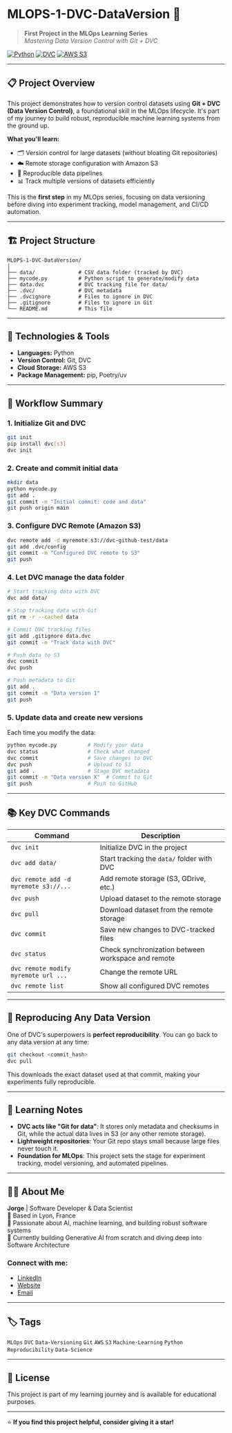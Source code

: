 # MLOPS-1-DVC-DataVersion 🚀

> **First Project in the MLOps Learning Series**  
> *Mastering Data Version Control with Git + DVC*

[![Python](https://img.shields.io/badge/Python-3.8%2B-blue)](https://www.python.org/)
[![DVC](https://img.shields.io/badge/DVC-3.0%2B-945DD6)](https://dvc.org/)
[![AWS S3](https://img.shields.io/badge/AWS-S3-orange)](https://aws.amazon.com/s3/)

---

## 📋 Project Overview

This project demonstrates how to version control datasets using **Git + DVC (Data Version Control)**, a foundational skill in the MLOps lifecycle. It's part of my journey to build robust, reproducible machine learning systems from the ground up.

**What you'll learn:**
- 🗂️ Version control for large datasets (without bloating Git repositories)
- ☁️ Remote storage configuration with Amazon S3
- 🔄 Reproducible data pipelines
- 📊 Track multiple versions of datasets efficiently

This is the **first step** in my MLOps series, focusing on data versioning before diving into experiment tracking, model management, and CI/CD automation.

---

## 🏗️ Project Structure

```
MLOPS-1-DVC-DataVersion/
│
├── data/              # CSV data folder (tracked by DVC)
├── mycode.py          # Python script to generate/modify data
├── data.dvc           # DVC tracking file for data/
├── .dvc/              # DVC metadata
├── .dvcignore         # Files to ignore in DVC
├── .gitignore         # Files to ignore in Git
└── README.md          # This file
```

---

## 🔧 Technologies & Tools

- **Languages:** Python
- **Version Control:** Git, DVC
- **Cloud Storage:** AWS S3
- **Package Management:** pip, Poetry/uv

---

## 🚀 Workflow Summary

### 1. Initialize Git and DVC
```bash
git init
pip install dvc[s3]
dvc init
```

### 2. Create and commit initial data
```bash
mkdir data
python mycode.py
git add .
git commit -m "Initial commit: code and data"
git push origin main
```

### 3. Configure DVC Remote (Amazon S3)
```bash
dvc remote add -d myremote s3://dvc-github-test/data
git add .dvc/config
git commit -m "Configured DVC remote to S3"
git push
```

### 4. Let DVC manage the data folder
```bash
# Start tracking data with DVC
dvc add data/

# Stop tracking data with Git
git rm -r --cached data

# Commit DVC tracking files
git add .gitignore data.dvc
git commit -m "Track data with DVC"

# Push data to S3
dvc commit
dvc push

# Push metadata to Git
git add .
git commit -m "Data version 1"
git push
```

### 5. Update data and create new versions
Each time you modify the data:

```bash
python mycode.py          # Modify your data
dvc status                # Check what changed
dvc commit                # Save changes to DVC
dvc push                  # Upload to S3
git add .                 # Stage DVC metadata
git commit -m "Data version X"  # Commit to Git
git push                  # Push to GitHub
```

---

## 📚 Key DVC Commands

| Command | Description |
|---------|-------------|
| `dvc init` | Initialize DVC in the project |
| `dvc add data/` | Start tracking the `data/` folder with DVC |
| `dvc remote add -d myremote s3://...` | Add remote storage (S3, GDrive, etc.) |
| `dvc push` | Upload dataset to the remote storage |
| `dvc pull` | Download dataset from the remote storage |
| `dvc commit` | Save new changes to DVC-tracked files |
| `dvc status` | Check synchronization between workspace and remote |
| `dvc remote modify myremote url ...` | Change the remote URL |
| `dvc remote list` | Show all configured DVC remotes |

---

## 🔄 Reproducing Any Data Version

One of DVC's superpowers is **perfect reproducibility**. You can go back to any data version at any time:

```bash
git checkout <commit_hash>
dvc pull
```

This downloads the exact dataset used at that commit, making your experiments fully reproducible.

---

## 🌱 Learning Notes

- **DVC acts like "Git for data"**: It stores only metadata and checksums in Git, while the actual data lives in S3 (or any other remote storage).
- **Lightweight repositories**: Your Git repo stays small because large files never touch it.
- **Foundation for MLOps**: This project sets the stage for experiment tracking, model versioning, and automated pipelines.

---


## 👨‍💻 About Me

**Jorge** | Software Developer & Data Scientist  
📍 Based in Lyon, France  
🧠 Passionate about AI, machine learning, and building robust software systems  
🌱 Currently building Generative AI from scratch and diving deep into Software Architecture

### Connect with me:
- [LinkedIn](https://linkedin.com/in/jorballcor)
- [Website](https://jorballcor.github.io)
- [Email](mailto:jorge.ballcor@gmail.com)

---

## 🏷️ Tags

`MLOps` `DVC` `Data-Versioning` `Git` `AWS` `S3` `Machine-Learning` `Python` `Reproducibility` `Data-Science`

---

## 📝 License

This project is part of my learning journey and is available for educational purposes.

---

⭐ **If you find this project helpful, consider giving it a star!**
